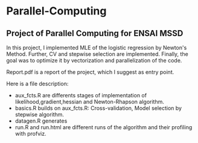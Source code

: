 # Parallel-Computing
## Project of Parallel Computing for ENSAI MSSD

In this project, I implemented MLE of the logistic regression by Newton's Method.
Further, CV and stepwise selection are implemented.
Finally, the goal was to optimize it by vectorization and parallelization of the code.

Report.pdf is a report of the project, which I suggest as entry point.

Here is a file description:

* aux_fcts.R are differents stages of implementation of likelihood,gradient,hessian and Newton-Rhapson algorithm.
* basics.R builds on aux_fcts.R: Cross-validation, Model selection by stepwise algorithm.
* datagen.R generates
* run.R and run.html are different runs of the algorithm and their profiling with profviz.


